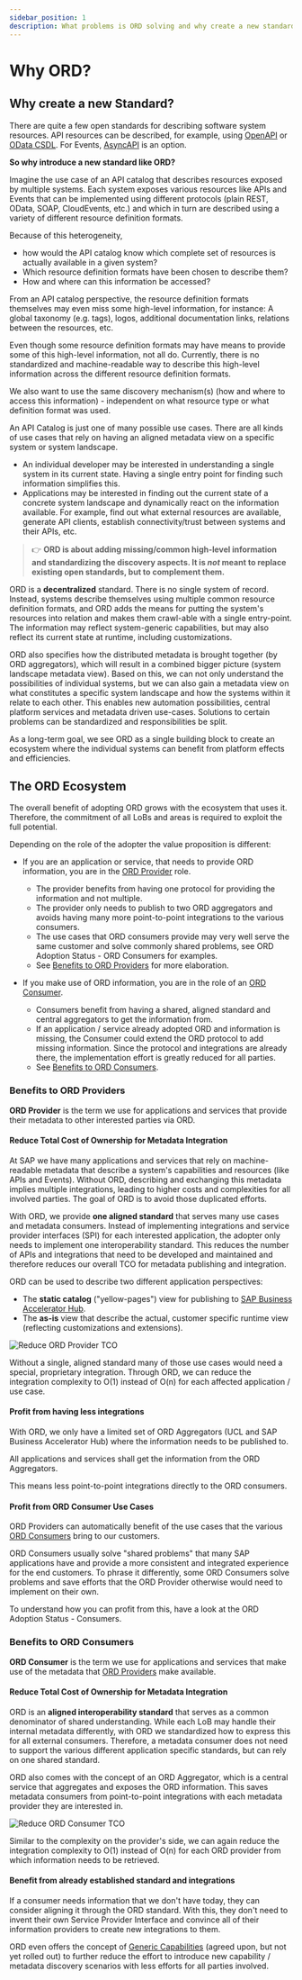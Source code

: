 ```yaml
---
sidebar_position: 1
description: What problems is ORD solving and why create a new standard for this.
---
```


# Why ORD?

## Why create a new Standard?

There are quite a few open standards for describing software system resources.
API resources can be described, for example, using [OpenAPI](https://www.openapis.org/) or [OData CSDL](http://docs.oasis-open.org/odata/odata/v4.0/odata-v4.0-part3-csdl.html).
For Events, [AsyncAPI](https://www.asyncapi.com/) is an option.

**So why introduce a new standard like ORD?**

Imagine the use case of an API catalog that describes resources exposed by multiple systems.
Each system exposes various resources like APIs and Events that can be implemented using different protocols (plain REST, OData, SOAP, CloudEvents, etc.) and which in turn are described using a variety of different resource definition formats.

Because of this heterogeneity,

- how would the API catalog know which complete set of resources is actually available in a given system?
- Which resource definition formats have been chosen to describe them?
- How and where can this information be accessed?

From an API catalog perspective, the resource definition formats themselves may even miss some high-level information, for instance:
A global taxonomy (e.g. tags), logos, additional documentation links, relations between the resources, etc.

Even though some resource definition formats may have means to provide some of this high-level information, not all do.
Currently, there is no standardized and machine-readable way to describe this high-level information across the different resource definition formats.

We also want to use the same discovery mechanism(s) (how and where to access this information) - independent on what resource type or what definition format was used.

An API Catalog is just one of many possible use cases.
There are all kinds of use cases that rely on having an aligned metadata view on a specific system or system landscape.

- An individual developer may be interested in understanding a single system in its current state.
  Having a single entry point for finding such information simplifies this.
- Applications may be interested in finding out the current state of a concrete system landscape and dynamically react on the information available.
  For example, find out what external resources are available, generate API clients, establish connectivity/trust between systems and their APIs, etc.

> 👉 **ORD is about adding missing/common high-level information and standardizing the discovery aspects.
> It is _not_ meant to replace existing open standards, but to complement them.**

ORD is a **decentralized** standard. There is no single system of record.
Instead, systems describe themselves using multiple common resource definition formats, and ORD adds the means for putting the system's resources into relation and makes them crawl-able with a single entry-point.
The information may reflect system-generic capabilities, but may also reflect its current state at runtime, including customizations.

ORD also specifies how the distributed metadata is brought together (by ORD aggregators), which will result in a combined bigger picture (system landscape metadata view).
Based on this, we can not only understand the possibilities of individual systems, but we can also gain a metadata view on what constitutes a specific system landscape and how the systems within it relate to each other.
This enables new automation possibilities, central platform services and metadata driven use-cases.
Solutions to certain problems can be standardized and responsibilities be split.

As a long-term goal, we see ORD as a single building block to create an ecosystem where the individual systems can benefit from platform effects and efficiencies.

## The ORD Ecosystem

The overall benefit of adopting ORD grows with the ecosystem that uses it.
Therefore, the commitment of all LoBs and areas is required to exploit the full potential.

Depending on the role of the adopter the value proposition is different:

- If you are an application or service, that needs to provide ORD information, you are in the [ORD Provider](#benefits-to-ord-providers) role.
  - The provider benefits from having one protocol for providing the information and not multiple.
  - The provider only needs to publish to two ORD aggregators and avoids having many more point-to-point integrations to the various consumers.
  - The use cases that ORD consumers provide may very well serve the same customer and solve commonly shared problems, see ORD Adoption Status - ORD Consumers for examples.
  - See [Benefits to ORD Providers](#benefits-to-ord-providers) for more elaboration.

- If you make use of ORD information, you are in the role of an [ORD Consumer](#benefits-to-ord-consumers).
  - Consumers benefit from having a shared, aligned standard and central aggregators to get the information from.
  - If an application / service already adopted ORD and information is missing, the Consumer could extend the ORD protocol to add missing information.
    Since the protocol and integrations are already there, the implementation effort is greatly reduced for all parties.
  - See [Benefits to ORD Consumers](#benefits-to-ord-consumers).

### Benefits to ORD Providers

**ORD Provider** is the term we use for applications and services that provide their metadata to other interested parties via ORD.

#### Reduce Total Cost of Ownership for Metadata Integration

At SAP we have many applications and services that rely on machine-readable metadata that describe a system's capabilities and resources (like APIs and Events).
Without ORD, describing and exchanging this metadata implies multiple integrations, leading to higher costs and complexities for all involved parties.
The goal of ORD is to avoid those duplicated efforts.

With ORD, we provide **one aligned standard** that serves many use cases and metadata consumers.
Instead of implementing integrations and service provider interfaces (SPI) for each interested application, the adopter only needs to implement one interoperability standard.
This reduces the number of APIs and integrations that need to be developed and maintained and therefore reduces our overall TCO for metadata publishing and integration.

ORD can be used to describe two different application perspectives:

- The **static catalog** ("yellow-pages") view for publishing to [SAP Business Accelerator Hub](https://api.sap.com/).
- The **as-is** view that describe the actual, customer specific runtime view (reflecting customizations and extensions).

![Reduce ORD Provider TCO](/img/ord-motivation-reduce-provider-tco.svg)

Without a single, aligned standard many of those use cases would need a special, proprietary integration.
Through ORD, we can reduce the integration complexity to O(1) instead of O(n) for each affected application / use case.

#### Profit from having less integrations

With ORD, we only have a limited set of ORD Aggregators (UCL and SAP Business Accelerator Hub) where the information needs to be published to.

All applications and services shall get the information from the ORD Aggregators.

This means less point-to-point integrations directly to the ORD consumers.

#### Profit from ORD Consumer Use Cases

ORD Providers can automatically benefit of the use cases that the various [ORD Consumers](#benefits-to-ord-consumers) bring to our customers.

ORD Consumers usually solve "shared problems" that many SAP applications have and provide a more consistent and integrated experience for the end customers.
To phrase it differently, some ORD Consumers solve problems and save efforts that the ORD Provider otherwise would need to implement on their own.

To understand how you can profit from this, have a look at the ORD Adoption Status - Consumers.

### Benefits to ORD Consumers

**ORD Consumer** is the term we use for applications and services that make use of the metadata that [ORD Providers](#benefits-to-ord-providers) make available.

#### Reduce Total Cost of Ownership for Metadata Integration

ORD is an **aligned interoperability standard** that serves as a common denominator of shared understanding.
While each LoB may handle their internal metadata differently, with ORD we standardized how to express this for all external consumers. Therefore, a metadata consumer does not need to support the various different application specific standards, but can rely on one shared standard.

ORD also comes with the concept of an ORD Aggregator, which is a central service that aggregates and exposes the ORD information.
This saves metadata consumers from point-to-point integrations with each metadata provider they are interested in.

![Reduce ORD Consumer TCO](/img/ord-motivation-reduce-consumer-tco.svg)

Similar to the complexity on the provider's side, we can again reduce the integration complexity to O(1) instead of O(n) for each ORD provider from which information needs to be retrieved.

#### Benefit from already established standard and integrations

If a consumer needs information that we don't have today, they can consider aligning it through the ORD standard. With this, they don't need to invent their own Service Provider Interface and convince all of their information providers to create new integrations to them.

ORD even offers the concept of [Generic Capabilities](https://sap.sharepoint.com/:w:/r/teams/CPAIntegration/_layouts/15/Doc.aspx?sourcedoc=%7B9AFD0C50-1234-43E9-9E04-C881FAA3614B%7D&file=CPA_APIs_and-Events_ADR_ORD_Generic_Capabilities.docx&wdOrigin=OFFICECOM-WEB.MAIN.SEARCH&ct=1661765177310&action=default&mobileredirect=true) (agreed upon, but not yet rolled out) to further reduce the effort to introduce new capability / metadata discovery scenarios with less efforts for all parties involved.
